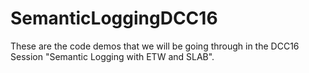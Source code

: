 # SemanticLoggingDCC16

These are the code demos that we will be going through in the DCC16 Session "Semantic Logging with ETW and SLAB".
